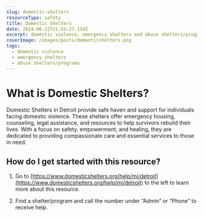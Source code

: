 ```yaml
---
slug: domestic-shelters
resourceType: safety
title: Domestic Shelters
date: 2024-06-22T21:55:27.154Z
excerpt: domestic violence, emergency shelters and abuse shelters/programs
coverImage: /images/posts/domesticshelters.png
tags:
  - domestic violence
  - emergency shelters
  - abuse shelters/programs
---
```


<script>
  import Callout from "$lib/components/molecules/Callout.svelte";
  import PhoneNumber from "$lib/components/molecules/PhoneNumber.svelte"
  import {siteBaseUrl} from "$lib/data/meta"

  const resourceTextDescription = `Domestic Shelters in Detroit provide safe haven and support for individuals facing domestic violence. These shelters offer emergency housing, counseling, legal assistance, and resources to help survivors rebuild their lives. With a focus on safety, empowerment, and healing, they are dedicated to providing compassionate care and essential services to those in need.

1) Go to https://www.domesticshelters.org/help/mi/detroit to the left to learn more about this resource.

2) Find a shelter/program and call the number under “Admin” or “Phone” to receive help.

For more information/detail go to: ${siteBaseUrl + "domestic-shelters"}`
</script>

<Callout type="info">
  <PhoneNumber resourceToSend={"safety"} {resourceTextDescription} />
</Callout>

# What is Domestic Shelters?

Domestic Shelters in Detroit provide safe haven and support for individuals facing domestic violence. These shelters offer emergency housing, counseling, legal assistance, and resources to help survivors rebuild their lives. With a focus on safety, empowerment, and healing, they are dedicated to providing compassionate care and essential services to those in need.

## How do I get started with this resource?

1) Go to [https://www.domesticshelters.org/help/mi/detroit](https://www.domesticshelters.org/help/mi/detroit) to the left to learn more about this resource.

2) Find a shelter/program and call the number under “Admin” or “Phone” to receive help.
